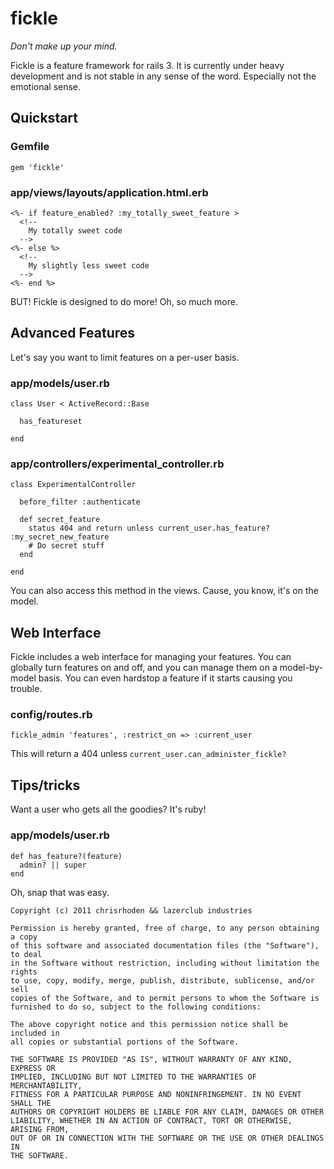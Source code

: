 fickle
======
*Don't make up your mind.*

Fickle is a feature framework for rails 3. It is currently under heavy development and
is not stable in any sense of the word. Especially not the emotional sense.

Quickstart
----------

### Gemfile

    gem 'fickle'

### app/views/layouts/application.html.erb

    <%- if feature_enabled? :my_totally_sweet_feature >
      <!--
        My totally sweet code
      -->
    <%- else %>
      <!--
        My slightly less sweet code
      -->
    <%- end %>

BUT! Fickle is designed to do more! Oh, so much more.

Advanced Features
-----------------

Let's say you want to limit features on a per-user basis.

### app/models/user.rb

    class User < ActiveRecord::Base
      
      has_featureset
      
    end
    
### app/controllers/experimental_controller.rb

    class ExperimentalController
    
      before_filter :authenticate
      
      def secret_feature
        status 404 and return unless current_user.has_feature? :my_secret_new_feature
        # Do secret stuff
      end
    
    end

You can also access this method in the views. Cause, you know, it's on the model.

Web Interface
-------------

Fickle includes a web interface for managing your features. You can globally turn features on and off,
and you can manage them on a model-by-model basis. You can even hardstop a feature if it starts causing
you trouble.

### config/routes.rb

    fickle_admin 'features', :restrict_on => :current_user
    
This will return a 404 unless `current_user.can_administer_fickle?`

Tips/tricks
-----------


Want a user who gets all the goodies? It's ruby!

### app/models/user.rb

    def has_feature?(feature)
      admin? || super
    end

Oh, snap that was easy.


    Copyright (c) 2011 chrisrhoden && lazerclub industries

    Permission is hereby granted, free of charge, to any person obtaining a copy
    of this software and associated documentation files (the "Software"), to deal
    in the Software without restriction, including without limitation the rights
    to use, copy, modify, merge, publish, distribute, sublicense, and/or sell
    copies of the Software, and to permit persons to whom the Software is
    furnished to do so, subject to the following conditions:

    The above copyright notice and this permission notice shall be included in
    all copies or substantial portions of the Software.

    THE SOFTWARE IS PROVIDED "AS IS", WITHOUT WARRANTY OF ANY KIND, EXPRESS OR
    IMPLIED, INCLUDING BUT NOT LIMITED TO THE WARRANTIES OF MERCHANTABILITY,
    FITNESS FOR A PARTICULAR PURPOSE AND NONINFRINGEMENT. IN NO EVENT SHALL THE
    AUTHORS OR COPYRIGHT HOLDERS BE LIABLE FOR ANY CLAIM, DAMAGES OR OTHER
    LIABILITY, WHETHER IN AN ACTION OF CONTRACT, TORT OR OTHERWISE, ARISING FROM,
    OUT OF OR IN CONNECTION WITH THE SOFTWARE OR THE USE OR OTHER DEALINGS IN
    THE SOFTWARE.